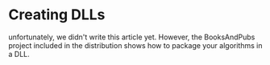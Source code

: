 # Creating DLLs

unfortunately, we didn't write this article yet. However, the BooksAndPubs project included in the distribution shows how to package your algorithms in a DLL.

